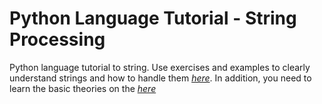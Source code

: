 # Python Language Tutorial - String Processing
Python language tutorial to string. Use exercises and examples to clearly understand strings and how to handle them _[here](https://pythonid.com/user/doan/projects/python-language-tutorial-string-processing)_. In addition, you need to learn the basic theories on the _[here](https://pythonid.com/tutorials/python-getting-started)_
